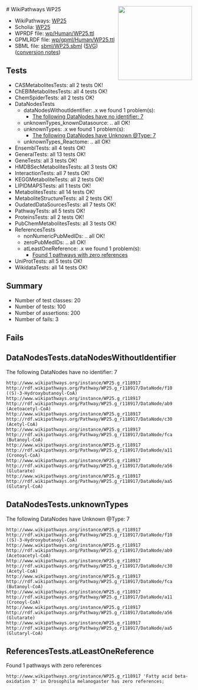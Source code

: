 <img style="float: right; width: 200px" src="../logo.png" />
# WikiPathways WP25

* WikiPathways: [WP25](https://identifiers.org/wikipathways:WP25)
* Scholia: [WP25](https://scholia.toolforge.org/wikipathways/WP25)
* WPRDF file: [wp/Human/WP25.ttl](../wp/Human/WP25.ttl)
* GPMLRDF file: [wp/gpml/Human/WP25.ttl](../wp/gpml/Human/WP25.ttl)
* SBML file: [sbml/WP25.sbml](../sbml/WP25.sbml) ([SVG](../sbml/WP25.svg)) ([conversion notes](../sbml/WP25.txt))

## Tests
* CASMetabolitesTests: all 2 tests OK!
* ChEBIMetabolitesTests: all 4 tests OK!
* ChemSpiderTests: all 2 tests OK!
* DataNodesTests
    * dataNodesWithoutIdentifier: .x we found 1 problem(s):
        * [The following DataNodes have no identifier: 7](#d2d32fa6)
    * unknownTypes_knownDatasource: .. all OK!
    * unknownTypes: .x we found 1 problem(s):
        * [The following DataNodes have Unknown @Type: 7](#839973e5)
    * unknownTypes_Reactome: .. all OK!
* EnsemblTests: all 4 tests OK!
* GeneralTests: all 13 tests OK!
* GeneTests: all 3 tests OK!
* HMDBSecMetabolitesTests: all 3 tests OK!
* InteractionTests: all 7 tests OK!
* KEGGMetaboliteTests: all 2 tests OK!
* LIPIDMAPSTests: all 1 tests OK!
* MetabolitesTests: all 14 tests OK!
* MetaboliteStructureTests: all 2 tests OK!
* OudatedDataSourcesTests: all 7 tests OK!
* PathwayTests: all 5 tests OK!
* ProteinsTests: all 2 tests OK!
* PubChemMetabolitesTests: all 3 tests OK!
* ReferencesTests
    * nonNumericPubMedIDs: .. all OK!
    * zeroPubMedIDs: .. all OK!
    * atLeastOneReference: .x we found 1 problem(s):
        * [Found 1 pathways with zero references](#35eb778e)
* UniProtTests: all 5 tests OK!
* WikidataTests: all 14 tests OK!


## Summary

* Number of test classes: 20
* Number of tests: 100
* Number of assertions: 200
* Number of fails: 3

## Fails

<a name="d2d32fa6" />

## DataNodesTests.dataNodesWithoutIdentifier

The following DataNodes have no identifier: 7
```
http://www.wikipathways.org/instance/WP25.g_r118917 http://rdf.wikipathways.org/Pathway/WP25.g_r118917/DataNode/f10 ((S)-3-Hydroxybutanoyl-CoA)
http://www.wikipathways.org/instance/WP25.g_r118917 http://rdf.wikipathways.org/Pathway/WP25.g_r118917/DataNode/ab9 (Acetoacetyl-CoA)
http://www.wikipathways.org/instance/WP25.g_r118917 http://rdf.wikipathways.org/Pathway/WP25.g_r118917/DataNode/c30 (Acetyl-CoA)
http://www.wikipathways.org/instance/WP25.g_r118917 http://rdf.wikipathways.org/Pathway/WP25.g_r118917/DataNode/fca (Butanoyl-CoA)
http://www.wikipathways.org/instance/WP25.g_r118917 http://rdf.wikipathways.org/Pathway/WP25.g_r118917/DataNode/a11 (Cronoyl-CoA)
http://www.wikipathways.org/instance/WP25.g_r118917 http://rdf.wikipathways.org/Pathway/WP25.g_r118917/DataNode/a56 (Glutarate)
http://www.wikipathways.org/instance/WP25.g_r118917 http://rdf.wikipathways.org/Pathway/WP25.g_r118917/DataNode/aa5 (Glutaryl-CoA)
```

<a name="839973e5" />

## DataNodesTests.unknownTypes

The following DataNodes have Unknown @Type: 7
```
http://www.wikipathways.org/instance/WP25.g_r118917 http://rdf.wikipathways.org/Pathway/WP25.g_r118917/DataNode/f10 ((S)-3-Hydroxybutanoyl-CoA)
http://www.wikipathways.org/instance/WP25.g_r118917 http://rdf.wikipathways.org/Pathway/WP25.g_r118917/DataNode/ab9 (Acetoacetyl-CoA)
http://www.wikipathways.org/instance/WP25.g_r118917 http://rdf.wikipathways.org/Pathway/WP25.g_r118917/DataNode/c30 (Acetyl-CoA)
http://www.wikipathways.org/instance/WP25.g_r118917 http://rdf.wikipathways.org/Pathway/WP25.g_r118917/DataNode/fca (Butanoyl-CoA)
http://www.wikipathways.org/instance/WP25.g_r118917 http://rdf.wikipathways.org/Pathway/WP25.g_r118917/DataNode/a11 (Cronoyl-CoA)
http://www.wikipathways.org/instance/WP25.g_r118917 http://rdf.wikipathways.org/Pathway/WP25.g_r118917/DataNode/a56 (Glutarate)
http://www.wikipathways.org/instance/WP25.g_r118917 http://rdf.wikipathways.org/Pathway/WP25.g_r118917/DataNode/aa5 (Glutaryl-CoA)
```

<a name="35eb778e" />

## ReferencesTests.atLeastOneReference

Found 1 pathways with zero references
```
http://www.wikipathways.org/instance/WP25.g_r118917 'Fatty acid beta-oxidation 3' in Drosophila melanogaster has zero references; 
```

